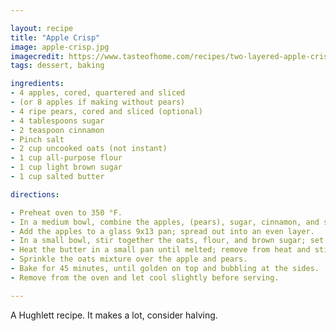 ```yaml
---

layout: recipe
title: "Apple Crisp"
image: apple-crisp.jpg
imagecredit: https://www.tasteofhome.com/recipes/two-layered-apple-crisp/
tags: dessert, baking

ingredients:
- 4 apples, cored, quartered and sliced 
- (or 8 apples if making without pears)
- 4 ripe pears, cored and sliced (optional)
- 4 tablespoons sugar
- 2 teaspoon cinnamon
- Pinch salt
- 2 cup uncooked oats (not instant)
- 1 cup all-purpose flour
- 1 cup light brown sugar
- 1 cup salted butter

directions:

- Preheat oven to 350 °F.
- In a medium bowl, combine the apples, (pears), sugar, cinnamon, and salt; toss until well combined.
- Add the apples to a glass 9x13 pan; spread out into an even layer.
- In a small bowl, stir together the oats, flour, and brown sugar; set aside.
- Heat the butter in a small pan until melted; remove from heat and stir into the oats mixture until well combined.
- Sprinkle the oats mixture over the apple and pears.
- Bake for 45 minutes, until golden on top and bubbling at the sides.
- Remove from the oven and let cool slightly before serving.

---
```


A Hughlett recipe. It makes a lot, consider halving.
